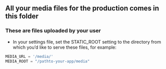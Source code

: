 ## All your media files for the production comes in this folder
### These are files uploaded by your user

- In your settings file, set the STATIC_ROOT setting to the directory from which you’d like to serve these files, for example:
```python
MEDIA_URL = '/media/'
MEDIA_ROOT = "/pathto-your-app/media"
```